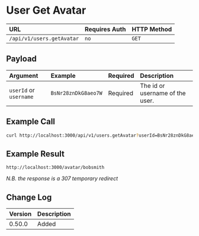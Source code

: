 # User Get Avatar

| URL                       | Requires Auth | HTTP Method |
| :------------------------ | :------------ | :---------- |
| `/api/v1/users.getAvatar` | `no`          | `GET`       |

## Payload

| Argument               | Example             | Required | Description                     |
| :--------------------- | :------------------ | :------- | :------------------------------ |
| `userId` or `username` | `BsNr28znDkG8aeo7W` | Required | The id or username of the user. |

## Example Call

```bash
curl http://localhost:3000/api/v1/users.getAvatar?userId=BsNr28znDkG8aeo7W
```

## Example Result

```
http://localhost:3000/avatar/bobsmith
```

_N.B. the response is a 307 temporary redirect_

## Change Log

| Version | Description |
| :------ | :---------- |
| 0.50.0  | Added       |

